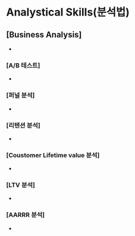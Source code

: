 # Analystical Skills(분석법)

## [Business Analysis]
*

### [A/B 테스트]
*

### [퍼널 분석]
*

### [리텐션 분석]
*

### [Coustomer Lifetime value 분석]
*

### [LTV 분석]
*

### [AARRR 분석]
*